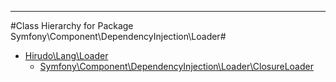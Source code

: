 - - -

#Class Hierarchy for Package Symfony\Component\DependencyInjection\Loader#<ul>
<li><a href="https://github.com/JeyDotC/Hirudo-docs/blob/master/hirudo/lang/Loader.md">Hirudo\Lang\Loader</a><ul>
<li><a href="https://github.com/JeyDotC/Hirudo-docs/blob/master/symfony/component/dependencyinjection/loader/ClosureLoader.md">Symfony\Component\DependencyInjection\Loader\ClosureLoader</a></li>
</ul>
</li>
</ul>

